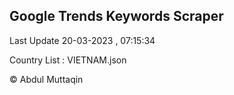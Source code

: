 

## Google Trends Keywords Scraper 
 
Last Update 20-03-2023 , 07:15:34

Country List :
VIETNAM.json



© Abdul Muttaqin 
